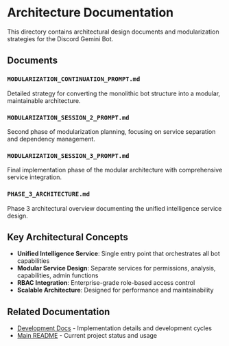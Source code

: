 # Architecture Documentation

This directory contains architectural design documents and modularization strategies for the Discord Gemini Bot.

## Documents

### `MODULARIZATION_CONTINUATION_PROMPT.md`
Detailed strategy for converting the monolithic bot structure into a modular, maintainable architecture.

### `MODULARIZATION_SESSION_2_PROMPT.md` 
Second phase of modularization planning, focusing on service separation and dependency management.

### `MODULARIZATION_SESSION_3_PROMPT.md`
Final implementation phase of the modular architecture with comprehensive service integration.

### `PHASE_3_ARCHITECTURE.md`
Phase 3 architectural overview documenting the unified intelligence service design.

## Key Architectural Concepts

- **Unified Intelligence Service**: Single entry point that orchestrates all bot capabilities
- **Modular Service Design**: Separate services for permissions, analysis, capabilities, admin functions
- **RBAC Integration**: Enterprise-grade role-based access control
- **Scalable Architecture**: Designed for performance and maintainability

## Related Documentation

- [Development Docs](../development/) - Implementation details and development cycles
- [Main README](../../README.md) - Current project status and usage
